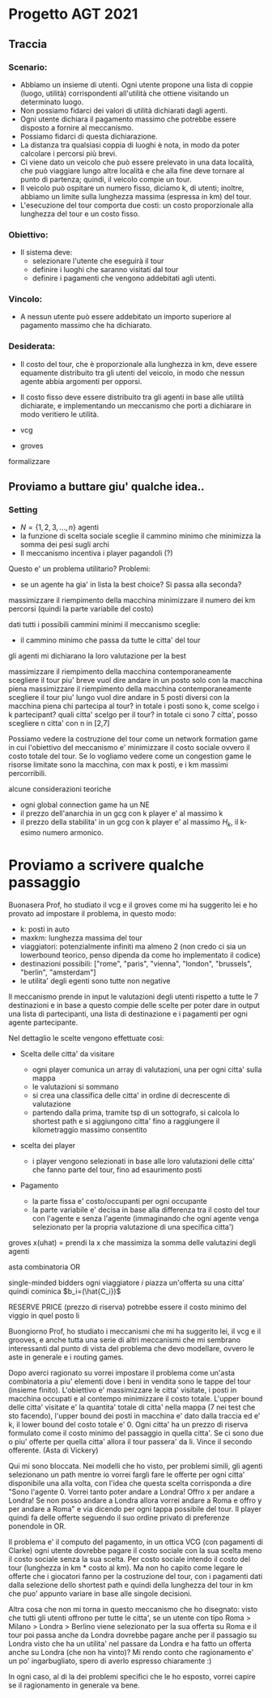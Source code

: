# Progetto AGT 2021

## Traccia

### Scenario:

- Abbiamo un insieme di utenti. Ogni utente propone una lista di coppie (luogo, utilità) corrispondenti all'utilità che ottiene visitando un determinato luogo.
- Non possiamo fidarci dei valori di utilità dichiarati dagli agenti.
- Ogni utente dichiara il pagamento massimo che potrebbe essere disposto a fornire al meccanismo.
- Possiamo fidarci di questa dichiarazione.
- La distanza tra qualsiasi coppia di luoghi è nota, in modo da poter calcolare i percorsi più brevi.
- Ci viene dato un veicolo che può essere prelevato in una data località, che può viaggiare lungo altre località e che alla fine deve tornare al punto di partenza; quindi, il veicolo compie un tour.
- Il veicolo può ospitare un numero fisso, diciamo k, di utenti; inoltre, abbiamo un limite sulla lunghezza massima (espressa in km) del tour.
- L'esecuzione del tour comporta due costi: un costo proporzionale alla lunghezza del tour e un costo fisso.

### Obiettivo:

- Il sistema deve:
  - selezionare l'utente che eseguirà il tour
  - definire i luoghi che saranno visitati dal tour
  - definire i pagamenti che vengono addebitati agli utenti.

### Vincolo:

- A nessun utente può essere addebitato un importo superiore al pagamento massimo che ha dichiarato.

### Desiderata:

- Il costo del tour, che è proporzionale alla lunghezza in km, deve essere equamente distribuito tra gli utenti del veicolo, in modo che nessun agente abbia argomenti per opporsi.
- Il costo fisso deve essere distribuito tra gli agenti in base alle utilità dichiarate, e implementando un meccanismo che porti a dichiarare in modo veritiero le utilità.


- vcg 
- groves 

formalizzare

## Proviamo a buttare giu' qualche idea..

### Setting

- $N = \{1,2,3,...,n\}$ agenti
- la funzione di scelta sociale sceglie il cammino minimo che minimizza la somma dei pesi sugli archi
- Il meccanismo incentiva i player pagandoli (?)

Questo e' un problema utilitario?
Problemi:
- se un agente ha gia' in lista la best choice? Si passa alla seconda?

massimizzare il riempimento della macchina
minimizzare il numero dei km percorsi (quindi la parte variabile del costo)

dati tutti i possibili cammini minimi il meccanismo sceglie:
- il cammino minimo che passa da tutte le citta' del tour

gli agenti mi dichiarano la loro valutazione per la best 

massimizzare il riempimento della macchina
contemporaneamente scegliere il tour piu' breve
vuol dire andare in un posto solo con la macchina piena
massimizzare il riempimento della macchina
contemporaneamente scegliere il tour piu' lungo
vuol dire andare in 5 posti diversi con la macchina piena
chi partecipa al tour?
in totale i posti sono k, come scelgo i k partecipant?
quali citta' scelgo per il tour? 
in totale ci sono 7 citta', posso scegliere n citta' con n in [2,7]

Possiamo vedere la costruzione del tour come un network formation game in cui l'obiettivo del meccanismo e' minimizzare il costo sociale ovvero il costo totale del tour. Se lo vogliamo vedere come un congestion game le risorse limitate sono la macchina, con max k posti, e i km massimi percorribili.


alcune considerazioni teoriche
- ogni global connection game ha un NE
- il prezzo dell'anarchia in un gcg con k player e' al massimo k
- il prezzo della stabilita' in un gcg con k player e' al massimo $H_k$, il k-esimo numero armonico.


# Proviamo a scrivere qualche passaggio
Buonasera Prof, ho studiato il vcg e il groves come mi ha suggerito lei e ho provato ad impostare il problema, in questo modo: 

- k: posti in auto
- maxkm: lunghezza massima del tour
- viaggiatori: potenzialmente infiniti ma almeno 2 (non credo ci sia un lowerbound teorico, penso dipenda da come ho implementato il codice)
- destinazioni possibili: ["rome", "paris", "vienna", "london", "brussels", "berlin", "amsterdam"]
- le utilita' degli egenti sono tutte non negative

Il meccanismo prende in input le valutazioni degli utenti rispetto a tutte le 7 destinazioni e in base a questo compie delle scelte per poter dare in output una lista di partecipanti, una lista di destinazione e i pagamenti per ogni agente partecipante. 

Nel dettaglio le scelte vengono effettuate cosi:

- Scelta delle citta' da visitare
  - ogni player comunica un array di valutazioni, una per ogni citta' sulla mappa
  - le valutazioni si sommano
  - si crea una classifica delle citta' in ordine di decrescente di valutazione
  - partendo dalla prima, tramite tsp di un sottografo, si calcola lo shortest path e si aggiungono citta' fino a raggiungere il kilometraggio massimo consentito

- scelta dei player
  - i player vengono selezionati in base alle loro valutazioni delle citta' che fanno parte del tour, fino ad esaurimento posti

- Pagamento
  - la parte fissa e' costo/occupanti per ogni occupante
  - la parte variabile e' decisa in base alla differenza tra il costo del tour con l'agente e senza l'agente (immaginando che ogni agente venga selezionato per la propria valutazione di una specifica citta')



groves
x(uhat) = prendi la x che massimiza la somma delle valutazini degli agenti


asta combinatoria OR

single-minded bidders 
ogni viaggiatore $i$ piazza un'offerta su una citta' quindi cominica $b_i=(\hat{C_i})$ 


RESERVE PRICE (prezzo di riserva) potrebbe essere il costo minimo del viggio in quel posto li

Buongiorno Prof, 
ho studiato i meccanismi che mi ha suggerito lei, il vcg e il grooves, e anche tutta una serie di altri meccanismi che mi sembrano interessanti dal punto di vista del problema che devo modellare, ovvero le aste in generale e i routing games.

Dopo averci ragionato su vorrei impostare il problema come un'asta combinatoria a piu' elementi dove i beni in vendita sono le tappe del tour (insieme finito). 
L'obiettivo e' massimizzare le citta' visitate, i posti in macchina occupati e al contempo minimizzare il costo totale. L'upper bound delle citta' visitate e' la quantita' totale di citta' nella mappa (7 nei test che sto facendo), l'upper bound dei posti in macchina e' dato dalla traccia ed e' k, il lower bound del costo totale e' 0. 
Ogni citta' ha un prezzo di riserva formulato come il costo minimo del passaggio in quella citta'. Se ci sono due o piu' offerte per quella citta' allora il tour passera' da li. Vince il secondo offerente. (Asta di Vickery)

Qui mi sono bloccata. Nei modelli che ho visto, per problemi simili, gli agenti selezionano un path mentre io vorrei fargli fare le offerte per ogni citta' disponibile una alla volta, con l'idea che questa scelta corrisponda a dire "Sono l'agente 0. Vorrei tanto poter andare a Londra! Offro x per andare a Londra! Se non posso andare a Londra allora vorrei andare a Roma e offro y per andare a Roma" e via dicendo per ogni tappa possibile del tour. Il player quindi fa delle offerte seguendo il suo ordine privato di preferenze ponendole in OR.

Il problema e' il computo del pagamento, in un ottica VCG (con pagamenti di Clarke) ogni utente dovrebbe pagare il costo sociale con la sua scelta meno il costo sociale senza la sua scelta. Per costo sociale intendo il costo del tour (lunghezza in km * costo al km). Ma non ho capito come legare le offerte che i giocatori fanno per la costruzione del tour, con i pagamenti dati dalla selezione dello shortest path e quindi della lunghezza del tour in km che puo' appunto variare in base alle singole decisioni. 

Altra cosa che non mi torna in questo meccanismo che ho disegnato: visto che tutti gli utenti offrono per tutte le citta', se un utente con tipo Roma > Milano > Londra > Berlino viene selezionato per la sua offerta su Roma e il tour poi passa anche da Londra dovrebbe pagare anche per il passagio su Londra visto che ha un utilita' nel passare da Londra e ha fatto un offerta anche su Londra (che non ha vinto)? Mi rendo conto che ragionamento e' un po' ingarbugliato, spero di averlo espresso chiaramente :)

In ogni caso, al di la dei problemi specifici che le ho esposto, vorrei capire se il ragionamento in generale va bene.

